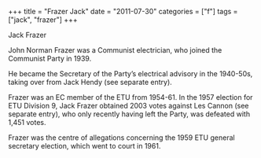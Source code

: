 +++
title = "Frazer Jack"
date = "2011-07-30"
categories = ["f"]
tags = ["jack", "frazer"]
+++

Jack Frazer

John Norman Frazer was a Communist electrician, who joined the Communist Party in 1939.

He became the Secretary of the Party’s electrical advisory in the 1940-50s, taking over from Jack Hendy (see separate entry). 

Frazer was an EC member of the ETU from 1954-61. In the 1957 election for ETU Division 9, Jack Frazer obtained 2003 votes against Les Cannon (see separate entry), who only recently having left the Party, was defeated with 1,451 votes.

Frazer was the centre of allegations concerning the 1959 ETU general secretary election, which went to court in 1961.
